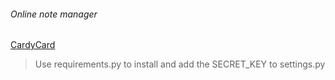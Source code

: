 ###### Online note manager
[CardyCard](https://cardycard.herokuapp.com/)
> Use requirements.py to install and add the SECRET_KEY to settings.py
